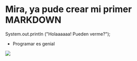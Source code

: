 # Mira, ya pude crear mi primer MARKDOWN

System.out.println ("Holaaaaaa! Pueden verme?");

- Programar es genial 

![](https://www.google.com/url?sa=i&url=https%3A%2F%2Fmspaintadventures.fandom.com%2Fwiki%2FComputers&psig=AOvVaw0V06S-uTtavODZqEQcVrPH&ust=1604515316061000&source=images&cd=vfe&ved=0CAIQjRxqFwoTCOCkkcaD5-wCFQAAAAAdAAAAABAJ)
